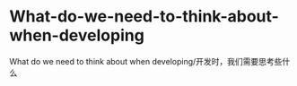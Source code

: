 # What-do-we-need-to-think-about-when-developing
What do we need to think about when developing/开发时，我们需要思考些什么

